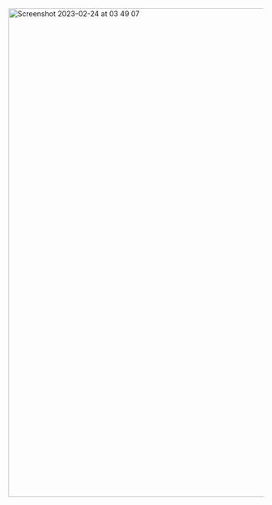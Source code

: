 
<img width="963" alt="Screenshot 2023-02-24 at 03 49 07" src="https://user-images.githubusercontent.com/11491779/221079850-42d0e9a1-65db-482f-a7dc-9e7c38e45f82.png">
